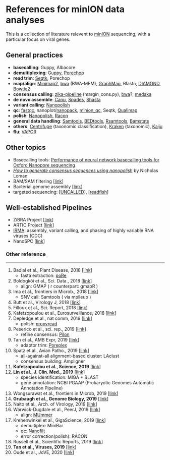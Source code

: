 # References for minION data analyses

This is a collection of literature relevent to [minION](http://nanoporetech.com/products/minion) sequencing, with a particular focus on viral genes. 

## General practices 

* __basecalling__: Guppy, Albacore
* __demultiplexing__: Guppy, [Porechop](https://github.com/rrwick/Porechop)
* __read trim__: [Seqtk](https://github.com/lh3/seqtk), Porechop
* __map/align__: [Minimap2](https://github.com/lh3/minimap2), [bwa](http://bio-bwa.sourceforge.net/bwa.shtml) (BWA-MEM), [GraphMap](https://github.com/isovic/graphmap), Blastn, [DIAMOND](https://github.com/bbuchfink/diamond), [Bowtie2](https://github.com/BenLangmead/bowtie2)
* __consensus calling__: [zika-pipeline](https://github.com/zibraproject/zika-pipeline) (margin_cons.py), [bwa](http://bio-bwa.sourceforge.net/bwa.shtml)?, [medaka](https://github.com/nanoporetech/medaka)
* __de novo assemble__: [Canu](https://github.com/marbl/canu), [Spades](http://cab.spbu.ru/software/spades/), [Shasta](https://github.com/chanzuckerberg/shasta)
* __variant calling__: [Nanopolish](https://github.com/jts/nanopolish)
* __qc__: [fastqc](https://www.bioinformatics.babraham.ac.uk/projects/fastqc/), nanoplot/[nanopack](https://github.com/wdecoster/nanopack), [minion_qc](https://github.com/roblanf/minion_qc), Seqtk, [Qualimap](http://qualimap.bioinfo.cipf.es)
* __polish__: [Nanopolish](https://github.com/jts/nanopolish), [Racon](https://github.com/isovic/racon)
* __general data handling__: [Samtools](https://github.com/samtools/samtools), [BEDtools](https://github.com/arq5x/bedtools2), [Rsamtools](http://bioconductor.org/packages/release/bioc/html/Rsamtools.html), [Bamstats](https://github.com/guigolab/bamstats)
* __others__: [Centrifuge](https://github.com/infphilo/centrifuge) (taxonomic classification), [Kraken](https://ccb.jhu.edu/software/kraken/) (taxonomic), [Kaiju](http://kaiju.binf.ku.dk)
* __flu__: [VAPOR](https://github.com/connor-lab/vapor)

## Other topics

* Basecalling tools: [Performance of neural network basecalling tools for Oxford Nanopore sequencing](https://github.com/rrwick/Basecalling-comparison) 
* [_How to generate consensus sequences using nanopolish_](http://lab.loman.net/2018/12/21/how-to-generate-consensus-sequences-on-nanopore/) by Nicholas Loman
* BAM/SAM filtering [[link](https://gist.github.com/davfre/8596159)]
* Bacterial genome assembly [[link](https://github.com/rrwick/Trycycler/wiki/Guide-to-bacterial-genome-assembly)]
* targeted sequencing: [[UNCALLED](https://github.com/skovaka/UNCALLED)], [[readfish](https://github.com/looselab/readfish)]

## Well-established Pipelines 

* ZiBRA Project [[link](https://github.com/zibraproject/zika-pipeline/blob/master/docs/index.md)]
* ARTIC Project [[link](http://artic.network/ebov/ebov-bioinformatics-sop.html)]
* [IRMA](https://wonder.cdc.gov/amd/flu/irma/): assembly, variant calling, and phasing of highly variable RNA viruses (CDC)
* NanoSPC [[link](https://nanospc.mmmoxford.uk)]

### Other reference 

<hr>



1. Badial et al., Plant Disease, 2018 [[link](https://apsjournals.apsnet.org/doi/abs/10.1094/PDIS-04-17-0488-RE)]
    - fasta extraction: [poRe](https://github.com/mw55309/poRe_docs)
2. Boldogkői et al., Sci. Data., 2018 [[link](https://www.nature.com/articles/sdata2018276)]
    - align: GMAP ( r counterpart: gmapR )
12. Ima et al., frontiers in Microb., 2018 [[link](https://www.frontiersin.org/articles/10.3389/fmicb.2018.02748/full)]
    - SNV call: Samtools ( via mpileup )
15. Butt et al., Virology J, 2018 [[link](https://virologyj.biomedcentral.com/articles/10.1186/s12985-018-1077-5)]
9. Filloux et al., Sci. Report, 2018 [[link](https://www.nature.com/articles/s41598-018-36042-7)]
12. Kafetzopoulou et al., Eurosurveillance, 2018 [[link](https://www.eurosurveillance.org/content/10.2807/1560-7917.ES.2018.23.50.1800228)]
1. Depledge et al., nat comm, 2019 [[link](https://www.nature.com/articles/s41467-019-08734-9)]
   - polish: [proovread](https://github.com/BioInf-Wuerzburg/proovread)
2. Peserico et al., sci. rep., 2019 [[link](https://www.nature.com/articles/s41598-018-37497-4)]
   - refine consensus: [Pilon](https://github.com/broadinstitute/pilon/wiki)
4. Tan et al., AMB Expr, 2019 [[link](https://amb-express.springeropen.com/articles/10.1186/s13568-019-0772-y)]
    - adaptor trim: [Poreplex](https://github.com/hyeshik/poreplex)
5. Spatz et al., Avian Patho., 2019 [[link](https://www.tandfonline.com/doi/full/10.1080/03079457.2019.1579298)]
   - all-against-all alignment-based cluster: LAclust
   - consensus building: Ampligner
6. __Kafetzopoulou et al., Science, 2019__ [[link](http://science.sciencemag.org/content/363/6422/74)]
8. __Lin et al., J. Clin. Med., 2019__ [[link](https://www.mdpi.com/2077-0383/8/3/351)]
   - species identification: MIGA + BLAST
   - gene annotation: NCBI PGAAP (Prokaryotic Genomes Automatic Annotation Pipeline)
6. Wongsurawat et al., frontiers in Microb, 2019 [[link](https://www.frontiersin.org/articles/10.3389/fmicb.2019.00260/full#h5)]
11. __Grubaugh et al., Genome Biology, 2019__ [[link](https://genomebiology.biomedcentral.com/articles/10.1186/s13059-018-1618-7)]
14. Naito et al., Arch. of Virology, 2019 [[link](https://link.springer.com/article/10.1007%2Fs00705-019-04254-5)]
16. Warwick-Dugdale et al., PeerJ, 2019 [[link](https://peerj.com/articles/6800/)] 
    - align: [MUmmer](https://github.com/mummer4/mummer/blob/master/MANUAL.md)
17. Krehenwinkel et al., GigaScience, 2019 [[link](https://academic.oup.com/gigascience/article/8/5/giz006/5368330#134713520)]
    - demultiplex: MiniBar
    - qc: [Nanofilt](https://github.com/wdecoster/nanofilt)  
    - error correction(polish): RACON
18. Russell et al., Scientific Reports, 2019 [[link](https://www.nature.com/articles/s41598-018-23641-7)] 
19. __Tan et al., Viruses, 2019__ [[link](https://github.com/ShaoyuanTan/PRRSVproject)] 
20. Oude et al., JoVE, 2020 [[link](https://www.jove.com/video/60906/validating-whole-genome-nanopore-sequencing-using-usutu-virus-as-an)] 


